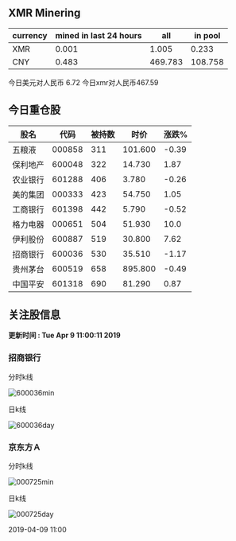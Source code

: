 ## XMR Minering

|currency|mined in last 24 hours|all|in pool|
|---|---|---|---|
|XMR|0.001|1.005|0.233|
|CNY|0.483|469.783|108.758|

今日美元对人民币 6.72	今日xmr对人民币467.59


## 今日重仓股 

|股名|代码|被持数|时价|涨跌%|
|---|---|---|---|---|
|五粮液|000858|311|101.600|-0.39|
|保利地产|600048|322|14.730|1.87|
|农业银行|601288|406|3.780|-0.26|
|美的集团|000333|423|54.750|1.05|
|工商银行|601398|442|5.790|-0.52|
|格力电器|000651|504|51.930|10.0|
|伊利股份|600887|519|30.800|7.62|
|招商银行|600036|530|35.510|-1.17|
|贵州茅台|600519|658|895.800|-0.49|
|中国平安|601318|690|81.290|0.87|

## 关注股信息
**更新时间 : Tue Apr  9 11:00:11 2019**
### 招商银行 
分时k线

![600036min](http://image.sinajs.cn/newchart/min/n/sh600036.gif)

日k线

![600036day](http://image.sinajs.cn/newchart/daily/n/sh600036.gif)

### 京东方Ａ 
分时k线

![000725min](http://image.sinajs.cn/newchart/min/n/sz000725.gif)

日k线

![000725day](http://image.sinajs.cn/newchart/daily/n/sz000725.gif)

2019-04-09 11:00